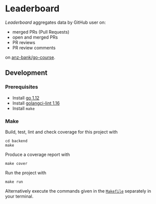 # Leaderboard

_Leaderboard_ aggregates data by GitHub user on:

-   merged PRs (Pull Requests)
-   open and merged PRs
-   PR reviews
-   PR review comments

on [anz-bank/go-course](https://github.com/anz-bank/go-course).

## Development

### Prerequisites

-   Install [go 1.12](https://golang.org/doc/install)
-   Install [golangci-lint 1.16](https://github.com/golangci/golangci-lint#install)
-   Install `make`

### Make

Build, test, lint and check coverage for this project with

    cd backend
    make

Produce a coverage report with

    make cover

Run the project with

    make run

Alternatively execute the commands given in the [`Makefile`](backend/Makefile)
separately in your terminal.
